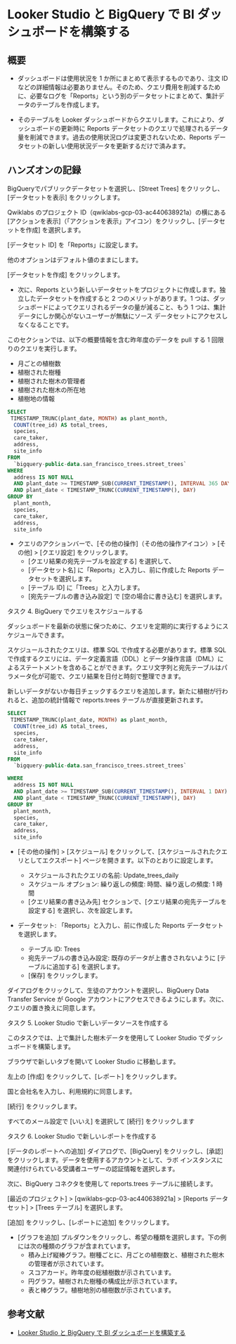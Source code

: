 # Looker Studio と BigQuery で BI ダッシュボードを構築する

## 概要

- ダッシュボードは使用状況を 1 か所にまとめて表示するものであり、注文 ID などの詳細情報は必要ありません。そのため、クエリ費用を削減するために、必要なログを「Reports」という別のデータセットにまとめて、集計データのテーブルを作成します。

- そのテーブルを Looker ダッシュボードからクエリします。これにより、ダッシュボードの更新時に Reports データセットのクエリで処理されるデータ量を削減できます。過去の使用状況ログは変更されないため、Reports データセットの新しい使用状況データを更新するだけで済みます。

## ハンズオンの記録

BigQueryでパブリックデータセットを選択し、[Street Trees] をクリックし、[データセットを表示] をクリックします。

Qwiklabs のプロジェクト ID（qwiklabs-gcp-03-ac440638921a）の横にある [アクションを表示]（「アクションを表示」アイコン）をクリックし、[データセットを作成] を選択します。

[データセット ID] を「Reports」に設定します。

他のオプションはデフォルト値のままにします。

[データセットを作成] をクリックします。

- 次に、Reports という新しいデータセットをプロジェクトに作成します。独立したデータセットを作成すると 2 つのメリットがあります。1 つは、ダッシュボードによってクエリされるデータの量が減ること、もう 1 つは、集計データにしか関心がないユーザーが無駄にソース データセットにアクセスしなくなることです。

このセクションでは、以下の概要情報を含む昨年度のデータを pull する 1 回限りのクエリを実行します。

- 月ごとの植樹数
- 植樹された樹種
- 植樹された樹木の管理者
- 植樹された樹木の所在地
- 植樹地の情報


```sql
SELECT
 TIMESTAMP_TRUNC(plant_date, MONTH) as plant_month,
  COUNT(tree_id) AS total_trees,
  species,
  care_taker,
  address,
  site_info
FROM
  `bigquery-public-data.san_francisco_trees.street_trees`
WHERE
  address IS NOT NULL
  AND plant_date >= TIMESTAMP_SUB(CURRENT_TIMESTAMP(), INTERVAL 365 DAY)
  AND plant_date < TIMESTAMP_TRUNC(CURRENT_TIMESTAMP(), DAY)
GROUP BY
  plant_month,
  species,
  care_taker,
  address,
  site_info
```

- クエリのアクションバーで、[その他の操作]（その他の操作アイコン）> [その他] > [クエリ設定] をクリックします。
  - [クエリ結果の宛先テーブルを設定する] を選択して、
  - [データセット名] に「Reports」と入力し、前に作成した Reports データセットを選択します。
  - [テーブル ID] に「Trees」と入力します。
  - [宛先テーブルの書き込み設定] で [空の場合に書き込む] を選択します。
 
タスク 4. BigQuery でクエリをスケジュールする

ダッシュボードを最新の状態に保つために、クエリを定期的に実行するようにスケジュールできます。

スケジュールされたクエリは、標準 SQL で作成する必要があります。標準 SQL で作成するクエリには、データ定義言語（DDL）とデータ操作言語（DML）によるステートメントを含めることができます。クエリ文字列と宛先テーブルはパラメータ化が可能で、クエリ結果を日付と時刻で整理できます。

新しいデータがないか毎日チェックするクエリを追加します。新たに植樹が行われると、追加の統計情報で reports.trees テーブルが直接更新されます。

```sql
SELECT
 TIMESTAMP_TRUNC(plant_date, MONTH) as plant_month,
  COUNT(tree_id) AS total_trees,
  species,
  care_taker,
  address,
  site_info
FROM
  `bigquery-public-data.san_francisco_trees.street_trees`

WHERE
  address IS NOT NULL
  AND plant_date >= TIMESTAMP_SUB(CURRENT_TIMESTAMP(), INTERVAL 1 DAY)
  AND plant_date < TIMESTAMP_TRUNC(CURRENT_TIMESTAMP(), DAY)
GROUP BY
  plant_month,
  species,
  care_taker,
  address,
  site_info
```

- [その他の操作] > [スケジュール] をクリックして、[スケジュールされたクエリとしてエクスポート] ページを開きます。以下のとおりに設定します。
  - スケジュールされたクエリの名前: Update_trees_daily
  - スケジュール オプション: 繰り返しの頻度: 時間、繰り返しの頻度: 1 時間
  - [クエリ結果の書き込み先] セクションで、[クエリ結果の宛先テーブルを設定する] を選択し、次を設定します。

- データセット: 「Reports」と入力し、前に作成した Reports データセットを選択します。
  - テーブル ID: Trees
  - 宛先テーブルの書き込み設定: 既存のデータが上書きされないように [テーブルに追加する] を選択します。
  - [保存] をクリックします。

ダイアログをクリックして、生徒のアカウントを選択し、BigQuery Data Transfer Service が Google アカウントにアクセスできるようにします。次に、クエリの置き換えに同意します。

タスク 5. Looker Studio で新しいデータソースを作成する

このタスクでは、上で集計した樹木データを使用して Looker Studio でダッシュボードを構築します。

ブラウザで新しいタブを開いて Looker Studio に移動します。

左上の [作成] をクリックして、[レポート] をクリックします。

国と会社名を入力し、利用規約に同意します。

[続行] をクリックします。

すべてのメール設定で [いいえ] を選択して [続行] をクリックします

タスク 6. Looker Studio で新しいレポートを作成する

[データのレポートへの追加] ダイアログで、[BigQuery] をクリックし、[承認] をクリックします。データを使用するアカウントとして、ラボ インスタンスに関連付けられている受講者ユーザーの認証情報を選択します。

次に、BigQuery コネクタを使用して reports.trees テーブルに接続します。

[最近のプロジェクト] > [qwiklabs-gcp-03-ac440638921a] > [Reports データセット] > [Trees テーブル] を選択します。

[追加] をクリックし、[レポートに追加] をクリックします。

- [グラフを追加] プルダウンをクリックし、希望の種類を選択します。下の例には次の種類のグラフが含まれています。
  - 積み上げ縦棒グラフ。樹種ごとに、月ごとの植樹数と、植樹された樹木の管理者が示されています。
  - スコアカード。昨年度の総植樹数が示されています。
  - 円グラフ。植樹された樹種の構成比が示されています。
  - 表と棒グラフ。植樹地別の植樹数が示されています。

## 参考文献
- [Looker Studio と BigQuery で BI ダッシュボードを構築する](https://www.cloudskillsboost.google/focuses/5538?catalog_rank=%7B%22rank%22%3A37%2C%22num_filters%22%3A0%2C%22has_search%22%3Atrue%7D&parent=catalog&search_id=51435305)
